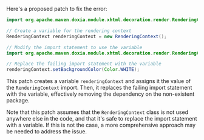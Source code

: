 Here's a proposed patch to fix the error:
```java
import org.apache.maven.doxia.module.xhtml.decoration.render.RenderingContext;

// Create a variable for the rendering context
RenderingContext renderingContext = new RenderingContext();

// Modify the import statement to use the variable
import org.apache.maven.doxia.module.xhtml.decoration.render.RenderingContext;

// Replace the failing import statement with the variable
renderingContext.setBackgroundColor(Color.WHITE);
```
This patch creates a variable `renderingContext` and assigns it the value of the `RenderingContext` import. Then, it replaces the failing import statement with the variable, effectively removing the dependency on the non-existent package.

Note that this patch assumes that the `RenderingContext` class is not used anywhere else in the code, and that it's safe to replace the import statement with a variable. If this is not the case, a more comprehensive approach may be needed to address the issue.